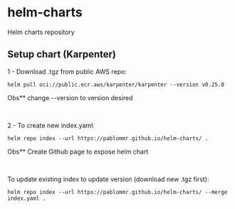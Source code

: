 # helm-charts
Helm charts repository

## Setup chart (Karpenter)

1 - Download .tgz from public AWS repo:

```
helm pull oci://public.ecr.aws/karpenter/karpenter --version v0.25.0
````

Obs** change --version to version desired

<br>

2 - To create new index.yaml:
```
helm repo index --url https://pablommr.github.io/helm-charts/ .
```

Obs** Create Github page to expose helm chart

<br>

To update existing index to update version (download new .tgz first):
```
helm repo index --url https://pablommr.github.io/helm-charts/ --merge index.yaml .
```